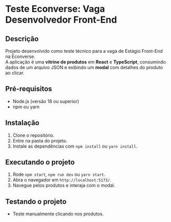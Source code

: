 # Teste Econverse: Vaga Desenvolvedor Front-End

## Descrição
Projeto desenvolvido como teste técnico para a vaga de Estágio Front-End na Econverse.  
A aplicação é uma **vitrine de produtos** em **React** e **TypeScript**, consumindo dados de um arquivo JSON e exibindo um **modal** com detalhes do produto ao clicar.  

## Pré-requisitos
- Node.js (versão 18 ou superior)
- npm ou yarn

## Instalação
1. Clone o repositório.
2. Entre na pasta do projeto.
3. Instale as dependências com `npm install` ou `yarn install`.

## Executando o projeto
1. Rode `npm start`, `npm run dev` ou `yarn start`.
2. Abra o navegador em `http://localhost:5173/`.
3. Navegue pelos produtos e interaja com o modal.

## Testando o projeto
- Teste manualmente clicando nos produtos.
